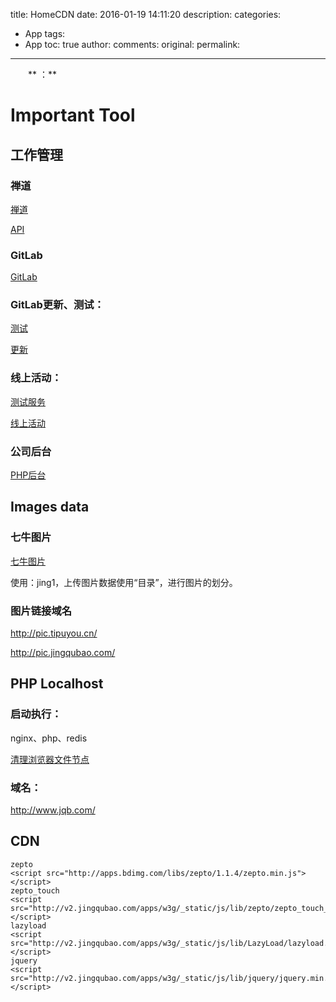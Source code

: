 ﻿title: HomeCDN
date: 2016-01-19 14:11:20
description: 
categories:
- App
tags:
- App
toc: true
author:
comments:
original:
permalink: 
---
　　** ：**
<!-- more -->
# Important Tool

## 工作管理

### 禅道

[禅道](http://pms.jingqubao.com/ "景区宝项目管理系统")

[API](http://doc.jingqubao.com/ "API Doc")

### GitLab

[GitLab](http://192.168.1.208/ "Git版本")

### GitLab更新、测试：

[测试](http://192.168.1.203/h5/Activity/March/ "Gitlab浏览")

[更新](http://192.168.1.203/Empty/page/deploy.jsp "更新Pull")

### 线上活动：

[测试服务](http://v2test.jingqubao.com/w3g/Weixin/spring "用于上线的本地测试")

[线上活动](http://v2.jingqubao.com/w3g/Weixin/spring "线上域名")


### 公司后台

[PHP后台](http://v2.jingqubao.com/admin/Index/index "")

## Images data

### 七牛图片

[七牛图片](https://portal.qiniu.com/bucket/jing1/resource "七牛数据平台")

使用：jing1，上传图片数据使用“目录”，进行图片的划分。

### 图片链接域名

http://pic.tipuyou.cn/

http://pic.jingqubao.com/


## PHP Localhost

### 启动执行：

nginx、php、redis

[清理浏览器文件节点](http://www.jqb.com/cleancache.php "")

### 域名：
http://www.jqb.com/

## CDN

```
zepto
<script src="http://apps.bdimg.com/libs/zepto/1.1.4/zepto.min.js"></script>
zepto_touch
<script src="http://v2.jingqubao.com/apps/w3g/_static/js/lib/zepto/zepto_touch_min.js"></script>
lazyload
<script src="http://v2.jingqubao.com/apps/w3g/_static/js/lib/LazyLoad/lazyload.min.js"></script>
jquery
<script src="http://v2.jingqubao.com/apps/w3g/_static/js/lib/jquery/jquery.min.js"></script>
```

[]( "")
